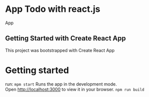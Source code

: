 # App Todo with react.js
App 

## Getting Started with Create React App
This project was bootstrapped with Create React App

# Getting started
run:
`mpm start`
Runs the app in the development mode.\
Open [http://localhost:3000](http://localhost:3000) to view it in your browser.
`npm run build`

